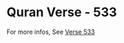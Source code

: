 # Quran Verse - 533 

For more infos, See [Verse 533](https://www.quranbookk.com/quran/search?q=533)